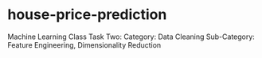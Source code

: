 # house-price-prediction
Machine Learning Class Task Two: Category: Data Cleaning Sub-Category: Feature Engineering, Dimensionality Reduction
